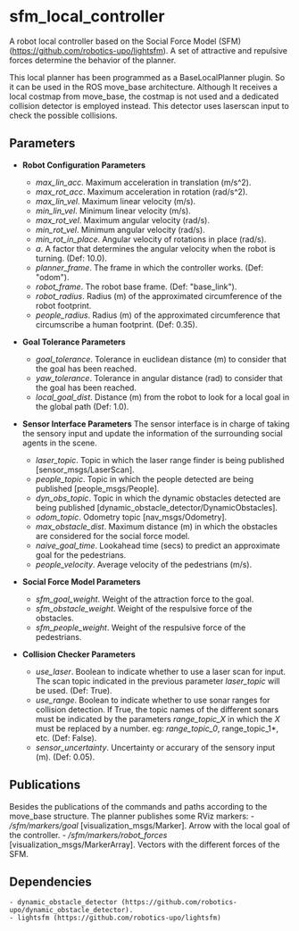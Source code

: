 # sfm_local_controller 
A robot local controller based on the Social Force Model (SFM) (https://github.com/robotics-upo/lightsfm).
A set of attractive and repulsive forces determine the behavior of the planner. 

This local planner has been programmed as a BaseLocalPlanner plugin. So it can be used in the ROS move_base architecture. 
Although It receives a local costmap from move_base, the costmap is not used and a dedicated collision detector is employed instead. This detector uses laserscan input to check the possible collisions. 

## Parameters

* **Robot Configuration Parameters**
	- *max_lin_acc*. Maximum acceleration in translation (m/s^2).
  	- *max_rot_acc*. Maximum acceleration in rotation (rad/s^2).
  	- *max_lin_vel*. Maximum linear velocity (m/s).
  	- *min_lin_vel*. Minimum linear velocity (m/s).
  	- *max_rot_vel*. Maximum angular velocity (rad/s).
  	- *min_rot_vel*. Minimum angular velocity (rad/s).
  	- *min_rot_in_place*. Angular velocity of rotations in place (rad/s).
	- *a*. A factor that determines the angular velocity when the robot is turning. (Def: 10.0).
	- *planner_frame*. The frame in which the controller works. (Def: "odom").
	- *robot_frame*. The robot base frame. (Def: "base_link").
	- *robot_radius*. Radius (m) of the approximated circumference of the robot footprint. 
	- *people_radius*. Radius (m) of the approximated circumference that circumscribe a human footprint. (Def: 0.35).

* **Goal Tolerance Parameters**
	- *goal_tolerance*. Tolerance in euclidean distance (m) to consider that the goal has been reached.
	- *yaw_tolerance*. Tolerance in angular distance (rad) to consider that the goal has been reached.
	- *local_goal_dist*. Distance (m) from the robot to look for a local goal in the global path (Def: 1.0).
	
* **Sensor Interface Parameters**
The sensor interface is in charge of taking the sensory input and update the information of the surrounding social agents in the scene. 
	- *laser_topic*. Topic in which the laser range finder is being published [sensor_msgs/LaserScan].
	- *people_topic*. Topic in which the people detected are being published [people_msgs/People].
	- *dyn_obs_topic*. Topic in which the dynamic obstacles detected are being published [dynamic_obstacle_detector/DynamicObstacles].
	- *odom_topic*. Odometry topic [nav_msgs/Odometry].
	- *max_obstacle_dist*. Maximum distance (m) in which the obstacles are considered for the social force model.
	- *naive_goal_time*. Lookahead time (secs) to predict an approximate goal for the pedestrians.
	- *people_velocity*. Average velocity of the pedestrians (m/s). 

* **Social Force Model Parameters**
	- *sfm_goal_weight*. Weight of the attraction force to the goal.
	- *sfm_obstacle_weight*. Weight of the respulsive force of the obstacles.
	- *sfm_people_weight*. Weight of the respulsive force of the pedestrians.

* **Collision Checker Parameters**
	- *use_laser*. Boolean to indicate whether to use a laser scan for input. The scan topic indicated in the previous parameter *laser_topic* will be used. (Def: True).
	- *use_range*. Boolean to indicate whether to use sonar ranges for collision detection. If True, the topic names of the different sonars must be indicated by the parameters *range_topic_X* in which the *X* must be replaced by a number. eg: *range_topic_0*, range_topic_1*, etc. (Def: False).
	- *sensor_uncertainty*. Uncertainty or accurary of the sensory input (m). (Def: 0.05). 
	
## Publications

Besides the publications of the commands and paths according to the move_base structure. The planner publishes some RViz markers:
	- */sfm/markers/goal* [visualization_msgs/Marker]. Arrow with the local goal of the controller.
	- */sfm/markers/robot_forces* [visualization_msgs/MarkerArray]. Vectors with the different forces of the SFM.
	
## Dependencies

	- dynamic_obstacle_detector (https://github.com/robotics-upo/dynamic_obstacle_detector).
	- lightsfm (https://github.com/robotics-upo/lightsfm)


